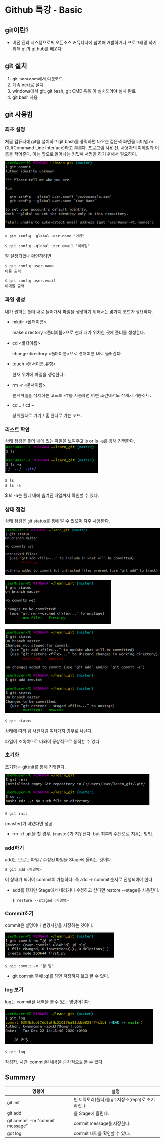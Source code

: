 # Github 특강 - Basic

## git이란?

- 버전 관리 시스템으로써 오픈소스 커뮤니티에 참여해 개발하거나 프로그래밍 하기 위해 git과 github를 배운다.

## git 설치

1. git-scm.com에서 다운로드
2. 계속 next로 설치
3. windows에서 git, git bash, git CMD 등등 이 설치되어야 설치 완료
4. git bash 사용

## git 사용법

### 최초 설정

처음 컴퓨터에 git을 설치하고 git bash를 클릭하면 나오는 검은색 화면을 터미널 or CLI(Command Line Interface)라고 부른다. 프로그램 사용 전, 사용자의 이메일과 이름을 적어준다. 이는 앞으로 일어나는 커밋에 서명을 하기 위해서 필요하다.

![image-20201222171755539](basic.assets/image-20201222171755539.png)

```
$ git config -global user.name "이름"

$ git config -global user.email "이메일"
```

잘 설정되었나 확인하려면

```
$ git config user.name
이름 출력

$ git config user.email
이메일 출력
```



### 파일 생성

내가 원하는 폴더 내로 들어가서 파일을 생성하기 위해서는 몇가지 코드가 필요하다.

- mkdir <폴더이름>

  make directory <폴더이름>으로 현재 내가 위치한 곳에 폴더를 생성한다.

- cd <폴더이름>

  change directory <폴더이름>으로 폴더이름 내로 들어간다. 

- touch <문서이름.유형> 

  현재 위치에 파일을 생성한다.

- rm -r <문서이름>

  문서파일을 삭제하는 코드로 -rf를 사용하면 어떤 조건에서도 삭제가 가능하다.

- cd .. / cd ~

  상위폴더로 가기 / 홈 폴더로 가는 코드.



### 리스트 확인

상태 점검은 폴더 내에 있는 파일을 보여주고 ls or ls -a를 통해 진행한다.![image-20201222172213461](basic.assets/image-20201222172213461.png)

```
$ ls
$ ls -a
```

$ ls -a는 폴더 내에 숨겨진 파일까지 확인할 수 있다.



### 상태 점검

상태 점검은 git status를 통해 알 수 있으며 자주 사용한다. 

![image-20201222174157152](basic.assets/image-20201222174157152.png)

![image-20201222174214694](basic.assets/image-20201222174214694.png)

![image-20201222174304433](basic.assets/image-20201222174304433.png)

```
$ git status
```

상태에 따라 위 사진처럼 여러가지 경우로 나뉜다.

파일이 초록색으로 나와야 정상적으로 동작할 수 있다.

### 초기화

초기화는 git init를 통해 진행한다.

![image-20201222171955159](basic.assets/image-20201222171955159.png)

`$ git init`

(master)가 써있다면 성공.

- rm -rf .git을 할 경우, (master)가 지워진다. but 최후의 수단으로 지우는 방법.

### add하기

add는 모르는 파일 / 수정된 파일을 Stage에 올리는 것이다.

```
$ git add <파일명>
```

이 상태가 되어야 commit이 가능하다. 즉 add -> commit 순서로 진행되어야 한다.

- add를 했지만 Stage에서 내리거나 수정하고 싶다면 restore --stage를 사용한다.

  ```
  $ restore --staged <파일명>
  ```

  

### Commit하기

commit은 설명이나 변경사항을 저장하는 것이다.

![image-20201222180147849](basic.assets/image-20201222180147849.png)

```
$ git commit -m "할 말"
```

- git commit 후에 :q!를 하면 저장하지 않고 끌 수 있다.

### log 보기

log는 commit된 내역을 볼 수 있는 명령어이다. 

![image-20201222180348134](basic.assets/image-20201222180348134.png)

```
$ git log
```

작성자, 시간, commit된 내용을 순차적으로 볼 수 있다.

## Summary

| 명령어                         | 설명                                               |
| ------------------------------ | -------------------------------------------------- |
| git init                       | 빈 디렉토리(폴더)를 git 저장소(repo)로 초기화한다. |
| git add <filename>             | <filename>을 Stage에 올린다.                       |
| git commit -m "commit message" | commit message를 저장한다.                         |
| got log                        | commit 내역을 확인할 수 있다.                      |



